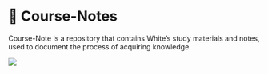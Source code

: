 # 🌟 Course-Notes
Course-Note is a repository that contains White’s study materials and notes, used to document the process of acquiring knowledge.

![](https://image.wh1te.dev/IMG_6931.png)
